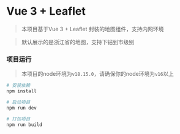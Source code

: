 # Vue 3 + Leaflet

> 本项目基于Vue 3 + Leaflet 封装的地图组件，支持内网环境

> 默认展示的是浙江省的地图，支持下钻到市级别


### 项目运行
> 本项目的node环境为`v18.15.0`，请确保你的node环境为`v16`以上

```bash
# 安装依赖
npm install
```

```bash
# 启动项目
npm run dev
```

```bash
# 打包项目
npm run build
```